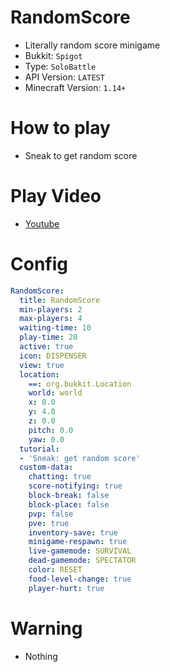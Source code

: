 # RandomScore
- Literally random score minigame
- Bukkit: `Spigot` 
- Type: `SoloBattle`
- API Version: `LATEST`
- Minecraft Version: `1.14+`

# How to play
- Sneak to get random score

# Play Video
- [Youtube](https://www.youtube.com/watch?v=-MyotSzdGs8)

# Config
```yaml
RandomScore:
  title: RandomScore
  min-players: 2
  max-players: 4
  waiting-time: 10
  play-time: 20
  active: true
  icon: DISPENSER
  view: true
  location:
    ==: org.bukkit.Location
    world: world
    x: 0.0
    y: 4.0
    z: 0.0
    pitch: 0.0
    yaw: 0.0
  tutorial:
  - 'Sneak: get random score'
  custom-data:
    chatting: true
    score-notifying: true
    block-break: false
    block-place: false
    pvp: false
    pve: true
    inventory-save: true
    minigame-respawn: true
    live-gamemode: SURVIVAL
    dead-gamemode: SPECTATOR
    color: RESET
    food-level-change: true
    player-hurt: true
```


# Warning

- Nothing